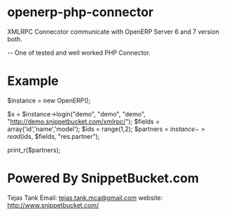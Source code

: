 openerp-php-connector
=====================

XMLRPC Connecotor communicate with OpenERP Server 6 and 7 version both.

-- One of tested and well worked PHP Connector.


Example
=======


$instance = new OpenERP();

$x = $instance->login("demo", "demo", "demo", "http://demo.snippetbucket.com/xmlrpc/");
$fields = array('id','name','model');
$ids = range(1,2);
$partners = $instance->read($ids, $fields, "res.partner");


print_r($partners);




Powered By SnippetBucket.com
============================
Tejas Tank
Email: tejas.tank.mca@gmail.com
website: http://www.snippetbucket.com/

